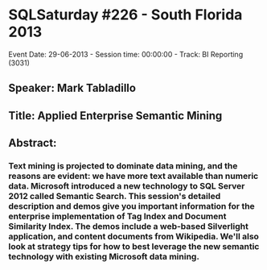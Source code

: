 # SQLSaturday #226 - South Florida 2013
Event Date: 29-06-2013 - Session time: 00:00:00 - Track: BI  Reporting (3031)
## Speaker: Mark Tabladillo
## Title: Applied Enterprise Semantic Mining
## Abstract:
### Text mining is projected to dominate data mining, and the reasons are evident:  we have more text available than numeric data.  Microsoft introduced a new technology to SQL Server 2012 called Semantic Search. This session's detailed description and demos give you important information for the enterprise implementation of Tag Index and Document Similarity Index. The demos include a web-based Silverlight application, and content documents from Wikipedia. We'll also look at strategy tips for how to best leverage the new semantic technology with existing Microsoft data mining.
